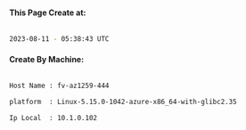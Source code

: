 
   
#### This Page Create at:

```bash

2023-08-11 - 05:38:43 UTC

```

#### Create By Machine:

```bash

Host Name : fv-az1259-444

platform  : Linux-5.15.0-1042-azure-x86_64-with-glibc2.35

Ip Local  : 10.1.0.102

```

